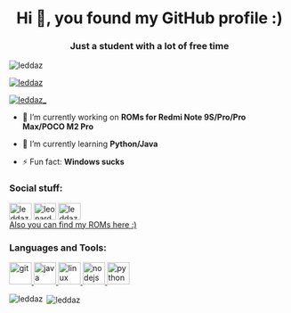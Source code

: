 <h1 align="center">Hi 👋, you found my GitHub profile :)</h1>
<h3 align="center">Just a student with a lot of free time</h3>

<p align="left"> <img src="https://komarev.com/ghpvc/?username=leddaz&label=Profile%20views&color=0e75b6&style=flat" alt="leddaz" /> </p>

<p align="left"> <a href="https://github.com/ryo-ma/github-profile-trophy"><img src="https://github-profile-trophy.vercel.app/?username=leddaz" alt="leddaz" /></a> </p>

<p align="left"> <a href="https://twitter.com/leddaz_" target="blank"><img src="https://img.shields.io/twitter/follow/leddaz_?logo=twitter&style=for-the-badge" alt="leddaz_" /></a> </p>

- 🔭 I’m currently working on **ROMs for Redmi Note 9S/Pro/Pro Max/POCO M2 Pro**

- 🌱 I’m currently learning **Python/Java**

- ⚡ Fun fact: **Windows sucks**

<h3 align="left">Social stuff:</h3>
<p align="left">
<a href="https://twitter.com/leddaz_" target="blank"><img align="center" src="https://cdn.jsdelivr.net/npm/simple-icons@3.0.1/icons/twitter.svg" alt="leddaz_" height="30" width="40" /></a>
<a href="https://instagram.com/leonardo.ledda" target="blank"><img align="center" src="https://cdn.jsdelivr.net/npm/simple-icons@3.0.1/icons/instagram.svg" alt="leonardo.ledda" height="30" width="40" /></a>
<a href="https://www.youtube.com/channel/UCt8eUIqLOZa9ByXAjlUHa1w" target="blank"><img align="center" src="https://cdn.jsdelivr.net/npm/simple-icons@3.0.1/icons/youtube.svg" alt="leddaz" height="30" width="40" /></a><br>
<a href="https://sourceforge.net/project/leddaz/files" target="blank">Also you can find my ROMs here :)</a>
</p>

<h3 align="left">Languages and Tools:</h3>
<p align="left"> <a href="https://git-scm.com/" target="_blank"> <img src="https://www.vectorlogo.zone/logos/git-scm/git-scm-icon.svg" alt="git" width="40" height="40"/> </a> <a href="https://www.java.com" target="_blank"> <img src="https://devicons.github.io/devicon/devicon.git/icons/java/java-original-wordmark.svg" alt="java" width="40" height="40"/> </a> <a href="https://www.linux.org/" target="_blank"> <img src="https://devicons.github.io/devicon/devicon.git/icons/linux/linux-original.svg" alt="linux" width="40" height="40"/> </a> <a href="https://nodejs.org" target="_blank"> <img src="https://devicons.github.io/devicon/devicon.git/icons/nodejs/nodejs-original-wordmark.svg" alt="nodejs" width="40" height="40"/> </a> <a href="https://www.python.org" target="_blank"> <img src="https://devicons.github.io/devicon/devicon.git/icons/python/python-original.svg" alt="python" width="40" height="40"/> </a> </p>

<p><img align="left" src="https://github-readme-stats.vercel.app/api/top-langs?username=leddaz&show_icons=true&locale=en&layout=compact" alt="leddaz" /></p>

<p>&nbsp;<img align="center" src="https://github-readme-stats.vercel.app/api?username=leddaz&show_icons=true&locale=en" alt="leddaz" /></p>

